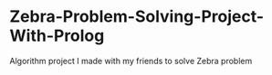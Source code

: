 # Zebra-Problem-Solving-Project-With-Prolog
 Algorithm project I made with my friends to solve Zebra problem
